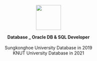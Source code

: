 <p align="center">
         <a href="https://github.com/Hwan0808/Database_Study" target="_self"><img src="https://user-images.githubusercontent.com/57865037/113129065-70f65780-9255-11eb-9925-ca96275beaf1.png" width="80px" height="80px"></img></a>
         
<p align="center"> 
         <B>Database _ Oracle DB & SQL Developer</B><br><br>
         Sungkonghoe University Database in 2019 <br>
         KNUT University Database in 2021
</p>


